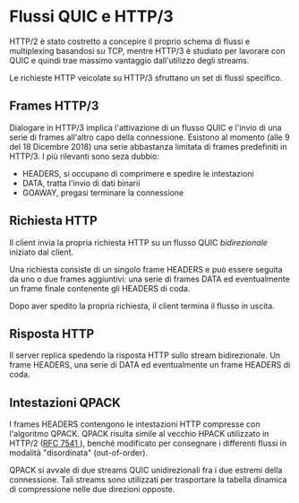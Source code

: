 # Flussi QUIC e HTTP/3

HTTP/2 è stato costretto a concepire il proprio schema di flussi e
multiplexing basandosi su TCP, mentre HTTP/3 è studiato per lavorare con
QUIC e quindi trae massimo vantaggio dall'utilizzo degli streams.

Le richieste HTTP veicolate su HTTP/3 sfruttano un set di flussi specifico.

## Frames HTTP/3

Dialogare in HTTP/3 implica l'attivazione di un flusso QUIC e l'invio di
una serie di frames all'altro capo della connessione. Esistono al momento
(alle 9 del 18 Dicembre 2018) una serie abbastanza limitata di frames
predefiniti in HTTP/3. I più rilevanti sono seza dubbio:
- HEADERS, si occupano di comprimere e spedire le intestazioni
- DATA, tratta l'invio di dati binarii
- GOAWAY, pregasi terminare la connessione

## Richiesta HTTP

Il client invia la propria richiesta HTTP su un flusso QUIC *bidirezionale*
iniziato dal client. 

Una richiesta consiste di un singolo frame HEADERS e può essere seguita da
uno o due frames aggiuntivi: una serie di frames DATA ed eventualmente un
frame finale contenente gli HEADERS di coda.

Dopo aver spedito la propria richiesta, il client termina il flusso in uscita.

## Risposta HTTP

Il server replica spedendo la risposta HTTP sullo stream bidirezionale. Un
frame HEADERS, una serie di DATA ed eventualmente un frame HEADERS di coda.

## Intestazioni QPACK

I frames HEADERS contengono le intestazioni HTTP compresse con l'algoritmo
QPACK. QPACK risulta simile al vecchio HPACK utilizzato in HTTP/2 ([RFC 7541
](https://httpwg.org/specs/rfc7541.html)), benché modificato per consegnare
i differenti flussi in modalità "disordinata" (out-of-order).

QPACK si avvale di due streams QUIC unidirezionali fra i due estremi della
connessione. Tali streams sono utilizzati per trasportare la tabella
dinamica di compressione nelle due direzioni opposte.
